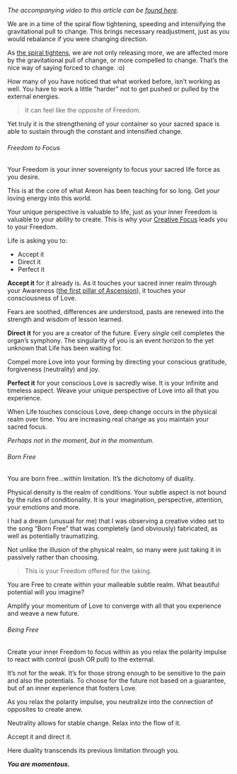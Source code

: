 _The accompanying video to this article can be [found here](https://spiritlibrary.com/videos/jamye-price/april-2022-ascension-energies-and-light-language-dna-activation)._ 

We are in a time of the spiral flow tightening, speeding and intensifying the gravitational pull to change. This brings necessary readjustment, just as you would rebalance if you were changing direction.

As [the spiral tightens](https://spiritlibrary.com/jamye-price/the-spiral-of-creation), we are not only releasing more, we are affected more by the gravitational pull of change, or more compelled to change. That’s the nice way of saying forced to change. :o)

How many of you have noticed that what worked before, isn’t working as well. You have to work a little “harder” not to get pushed or pulled by the external energies.

> It can feel like the opposite of Freedom.

Yet truly it is the strengthening of your container so your sacred space is able to sustain through the constant and intensified change.

###### Freedom to Focus

Your Freedom is your inner sovereignty to focus your sacred life force as you desire.

This is at the core of what Areon has been teaching for so long. Get _your_ loving energy into this world.

Your unique perspective is valuable to life, just as your inner Freedom is valuable to your ability to create. This is why your [Creative Focus](https://jamyeprice.com/march-ascension-energies-creative-focus/) leads you to your Freedom.

Life is asking you to:

-   Accept it
-   Direct it
-   Perfect it 

**Accept it** for it already is. As it touches your sacred inner realm through your Awareness ([the first pillar of Ascension](https://jamyeprice.com/1111-the-four-pillars-of-ascension/)), it touches your consciousness of Love.

Fears are soothed, differences are understood, pasts are renewed into the strength and wisdom of lesson learned.

**Direct it** for you are a creator of the future. Every _single_ cell completes the organ’s symphony. The singularity of you is an event horizon to the yet unknown that Life has been waiting for.

Compel more Love into your forming by directing your conscious gratitude, forgiveness (neutrality) and joy.

**Perfect it** for your conscious Love is sacredly wise. It is your infinite and timeless aspect. Weave your unique perspective of Love into all that you experience.

When Life touches conscious Love, deep change occurs in the physical realm over time. You are increasing real change as you maintain your sacred focus.

_Perhaps not in the moment, but in the momentum._

###### Born Free

You are born free…within limitation. It’s the dichotomy of duality.

Physical density is the realm of conditions. Your subtle aspect is not bound by the rules of conditionality. It is your imagination, perspective, attention, your emotions and more.

I had a dream (unusual for me) that I was observing a creative video set to the song “Born Free” that was completely (and obviously) fabricated, as well as potentially traumatizing.

Not unlike the illusion of the physical realm, so many were just taking it in passively rather than choosing.

> This is your Freedom offered for the taking.

You are Free to create within your malleable subtle realm. What beautiful potential will you imagine?

Amplify your momentum of Love to converge with all that you experience and weave a new future.

###### Being Free

Create your inner Freedom to focus within as you relax the polarity impulse to react with control (push OR pull) to the external.

It’s not for the weak. It’s for those strong enough to be sensitive to the pain and also the potentials. To choose for the future not based on a guarantee, but of an inner experience that fosters Love.

As you relax the polarity impulse, you neutralize into the connection of opposites to create anew.

Neutrality allows for stable change. Relax into the flow of it.

Accept it and direct it.

Here duality transcends its previous limitation through you.

_**You are momentous.**_